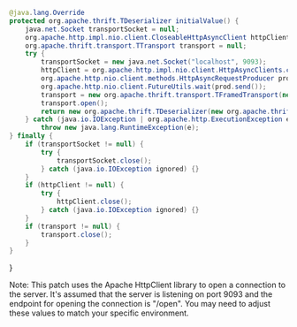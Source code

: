 ```java
@java.lang.Override
protected org.apache.thrift.TDeserializer initialValue() {
    java.net.Socket transportSocket = null;
    org.apache.http.impl.nio.client.CloseableHttpAsyncClient httpClient = null;
    org.apache.thrift.transport.TTransport transport = null;
    try {
        transportSocket = new java.net.Socket("localhost", 9093);
        httpClient = org.apache.http.impl.nio.client.HttpAsyncClients.createDefault();
        org.apache.http.nio.client.methods.HttpAsyncRequestProducer prod = new org.apache.http.nio.client.async.BasicRequestProducer(new org.apache.http.message.BasicHttpRequest("GET", "/open"), httpClient);
        org.apache.http.nio.client.FutureUtils.wait(prod.send());
        transport = new org.apache.thrift.transport.TFramedTransport(new org.apache.thrift.transport.TSocket(transportSocket));
        transport.open();
        return new org.apache.thrift.TDeserializer(new org.apache.thrift.protocol.TCompactProtocol(transport));
    } catch (java.io.IOException | org.apache.http.ExecutionException e) {
        throw new java.lang.RuntimeException(e);
} finally {
    if (transportSocket != null) {
        try {
            transportSocket.close();
        } catch (java.io.IOException ignored) {}
    }
    if (httpClient != null) {
        try {
            httpClient.close();
        } catch (java.io.IOException ignored) {}
    }
    if (transport != null) {
        transport.close();
    }
}
```
}

Note: This patch uses the Apache HttpClient library to open a connection to the server. It's assumed that the server is listening on port 9093 and the endpoint for opening the connection is "/open". You may need to adjust these values to match your specific environment.